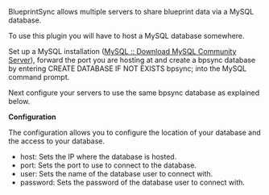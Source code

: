 BlueprintSync allows multiple servers to share blueprint data via a MySQL database.


To use this plugin you will have to host a MySQL database somewhere.

Set up a MySQL installation ([MySQL :: Download MySQL Community Server](http://dev.mysql.com/downloads/mysql/)), forward the port you are hosting at and create a bpsync database by entering CREATE DATABASE IF NOT EXISTS bpsync; into the MySQL command prompt.


Next configure your servers to use the same bpsync database as explained below.

**Configuration**

The configuration allows you to configure the location of your database and the access to your database.


* host: Sets the IP where the database is hosted.
* port: Sets the port to use to connect to the database.
* user: Sets the name of the database user to connect with.
* password: Sets the password of the database user to connect with.